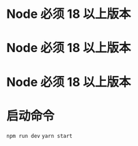 # Node 必须 18 以上版本

# Node 必须 18 以上版本

# Node 必须 18 以上版本

# 启动命令

```npm run dev```
```yarn start```
